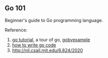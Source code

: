 ## Go 101

Beginner's guide to Go programming language.

Reference:

1. [go tutorial](https://go.dev/doc/tutorial/getting-started), a tour of go, [gobyexample](https://gobyexample.com/)
2. [how to write go code](https://go.dev/doc/code)
3. http://nil.csail.mit.edu/6.824/2020

